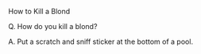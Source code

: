 How to Kill a Blond

Q. How do you kill a blond?

A. Put a scratch and sniff sticker at the bottom of a pool.

